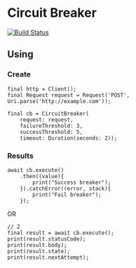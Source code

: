 # Circuit Breaker

[![Build Status](https://github.com/DouglasMedeiros/circuit-breaker/workflows/Dart%20CI/badge.svg)](https://github.com/DouglasMedeiros/circuit-breaker/actions?query=workflow%3A"Dart+CI"+branch%3Amaster)

## Using

### Create

```
final http = Client();
final Request request = Request('POST', Uri.parse('http://example.com'));

final cb = CircuitBreaker(
    request: request,
    failureThreshold: 3,
    successThreshold: 5,
    timeout: Duration(seconds: 2));
```

### Results

```
await cb.execute()
    .then((value){
        print("Success breaker");
    }).catchError((error, stack){
        print("Fail breaker");
    });
```
OR
```
// 2
final result = await cb.execute();
print(result.statusCode);
print(result.body);
print(result.state);
print(result.nextAttempt);
```